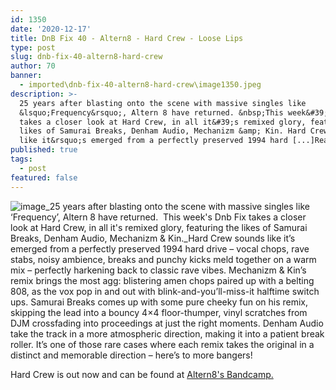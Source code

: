```yaml
---
id: 1350
date: '2020-12-17'
title: DnB Fix 40 - Altern8 - Hard Crew - Loose Lips
type: post
slug: dnb-fix-40-altern8-hard-crew
author: 70
banner:
  - imported\dnb-fix-40-altern8-hard-crew\image1350.jpeg
description: >-
  25 years after blasting onto the scene with massive singles like
  &lsquo;Frequency&rsquo;, Altern 8 have returned. &nbsp;This week&#39;s Dnb Fix
  takes a closer look at Hard Crew, in all it&#39;s remixed glory, featuring the
  likes of Samurai Breaks, Denham Audio, Mechanizm &amp; Kin. Hard Crew sounds
  like it&rsquo;s emerged from a perfectly preserved 1994 hard [...]Read More...
published: true
tags:
  - post
featured: false
---
```

![image](../imported\dnb-fix-40-altern8-hard-crew\image1350.jpeg)_25 years after blasting onto the scene with massive singles like ‘Frequency’, Altern 8 have returned.  This week's Dnb Fix takes a closer look at Hard Crew, in all it's remixed glory, featuring the likes of Samurai Breaks, Denham Audio, Mechanizm & Kin._Hard Crew sounds like it’s emerged from a perfectly preserved 1994 hard drive – vocal chops, rave stabs, noisy ambience, breaks and punchy kicks meld together on a warm mix – perfectly harkening back to classic rave vibes. Mechanizm & Kin’s remix brings the most agg: blistering amen chops paired up with a belting 808, as the vox pop in and out with blink-and-you’ll-miss-it halftime switch ups. Samurai Breaks comes up with some pure cheeky fun on his remix, skipping the lead into a bouncy 4×4 floor-thumper, vinyl scratches from DJM crossfading into proceedings at just the right moments. Denham Audio take the track in a more atmospheric direction, making it into a patient break roller. It’s one of those rare cases where each remix takes the original in a distinct and memorable direction – here’s to more bangers!

Hard Crew is out now and can be found at [Altern8's Bandcamp.](https://altern8official.bandcamp.com/album/hard-crew)